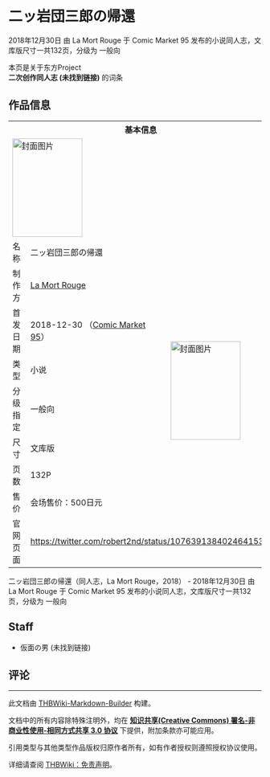 # 二ッ岩団三郎の帰還

<!-- source html: G:\repos\THBWiki-Markdown-Builder\THBWikiMarkdown\Temp\main\b\bf\ns0%3A%E4%BA%8C%E3%83%83%E5%B2%A9%E5%9B%A3%E4%B8%89%E9%83%8E%E3%81%AE%E5%B8%B0%E9%82%84.html -->

2018年12月30日 由 La Mort Rouge 于 Comic Market 95 发布的小说同人志，文库版尺寸一共132页，分级为 一般向

本页是关于东方Project  
 **二次创作同人志 (未找到链接)** 的词条
## 作品信息

<table><tbody><tr><th colspan="3">基本信息</th></tr><tr><td class="cover-artwork-mobile" colspan="2"><a href="./文件-二ッ岩団三郎の帰還封面.jpg.md" class="image" title="封面图片"><img alt="封面图片" src="https://upload.thwiki.cc/thumb/1/13/%E4%BA%8C%E3%83%83%E5%B2%A9%E5%9B%A3%E4%B8%89%E9%83%8E%E3%81%AE%E5%B8%B0%E9%82%84%E5%B0%81%E9%9D%A2.jpg/139px-%E4%BA%8C%E3%83%83%E5%B2%A9%E5%9B%A3%E4%B8%89%E9%83%8E%E3%81%AE%E5%B8%B0%E9%82%84%E5%B0%81%E9%9D%A2.jpg" decoding="async" loading="lazy" width="139" height="196" srcset="https://upload.thwiki.cc/thumb/1/13/%E4%BA%8C%E3%83%83%E5%B2%A9%E5%9B%A3%E4%B8%89%E9%83%8E%E3%81%AE%E5%B8%B0%E9%82%84%E5%B0%81%E9%9D%A2.jpg/209px-%E4%BA%8C%E3%83%83%E5%B2%A9%E5%9B%A3%E4%B8%89%E9%83%8E%E3%81%AE%E5%B8%B0%E9%82%84%E5%B0%81%E9%9D%A2.jpg 1.5x, https://upload.thwiki.cc/thumb/1/13/%E4%BA%8C%E3%83%83%E5%B2%A9%E5%9B%A3%E4%B8%89%E9%83%8E%E3%81%AE%E5%B8%B0%E9%82%84%E5%B0%81%E9%9D%A2.jpg/278px-%E4%BA%8C%E3%83%83%E5%B2%A9%E5%9B%A3%E4%B8%89%E9%83%8E%E3%81%AE%E5%B8%B0%E9%82%84%E5%B0%81%E9%9D%A2.jpg 2x" data-file-width="724" data-file-height="1020"></a></td>
</tr><tr><td class="label">名称</td><td colspan="2"> 二ッ岩団三郎の帰還 </td></tr><tr><td class="label">制作方</td><td><a href="./La_Mort_Rouge.md" title="La Mort Rouge">La Mort Rouge</a></td><td class="cover-artwork" rowspan="7" style="min-width:196px;"><a href="./文件-二ッ岩団三郎の帰還封面.jpg.md" class="image" title="封面图片"><img alt="封面图片" src="https://upload.thwiki.cc/thumb/1/13/%E4%BA%8C%E3%83%83%E5%B2%A9%E5%9B%A3%E4%B8%89%E9%83%8E%E3%81%AE%E5%B8%B0%E9%82%84%E5%B0%81%E9%9D%A2.jpg/139px-%E4%BA%8C%E3%83%83%E5%B2%A9%E5%9B%A3%E4%B8%89%E9%83%8E%E3%81%AE%E5%B8%B0%E9%82%84%E5%B0%81%E9%9D%A2.jpg" decoding="async" loading="lazy" width="139" height="196" srcset="https://upload.thwiki.cc/thumb/1/13/%E4%BA%8C%E3%83%83%E5%B2%A9%E5%9B%A3%E4%B8%89%E9%83%8E%E3%81%AE%E5%B8%B0%E9%82%84%E5%B0%81%E9%9D%A2.jpg/209px-%E4%BA%8C%E3%83%83%E5%B2%A9%E5%9B%A3%E4%B8%89%E9%83%8E%E3%81%AE%E5%B8%B0%E9%82%84%E5%B0%81%E9%9D%A2.jpg 1.5x, https://upload.thwiki.cc/thumb/1/13/%E4%BA%8C%E3%83%83%E5%B2%A9%E5%9B%A3%E4%B8%89%E9%83%8E%E3%81%AE%E5%B8%B0%E9%82%84%E5%B0%81%E9%9D%A2.jpg/278px-%E4%BA%8C%E3%83%83%E5%B2%A9%E5%9B%A3%E4%B8%89%E9%83%8E%E3%81%AE%E5%B8%B0%E9%82%84%E5%B0%81%E9%9D%A2.jpg 2x" data-file-width="724" data-file-height="1020"></a></td>
</tr><tr><td class="label">首发日期</td><td>2018-12-30&#160;（<a href="/展会作品列表?e=Comic+Market%2395">Comic Market 95</a>）</td></tr><tr><td class="label">类型</td><td>小说</td></tr><tr><td class="label">分级指定</td><td>一般向</td></tr><tr><td class="label">尺寸</td><td>文库版</td></tr><tr><td class="label">页数</td><td>132P</td></tr><tr><td class="label">售价</td><td>会场售价：500日元</td></tr>
<tr><td class="label">官网页面</td><td colspan="2"><a rel="nofollow" class="external free" href="https://twitter.com/robert2nd/status/1076391384024641536">https://twitter.com/robert2nd/status/1076391384024641536</a></td></tr></tbody></table>

二ッ岩団三郎の帰還（同人志，La Mort Rouge，2018） - 2018年12月30日 由 La Mort Rouge 于 Comic Market 95 发布的小说同人志，文库版尺寸一共132页，分级为 一般向
## Staff
- 仮面の男 (未找到链接)

## 评论




---

此文档由 [THBWiki-Markdown-Builder](https://github.com/Delsin-Yu/THBWiki-Markdown-Builder) 构建。

文档中的所有内容除特殊注明外，均在 [**知识共享(Creative Commons) 署名-非商业性使用-相同方式共享 3.0 协议**](https://creativecommons.org/licenses/by-sa/3.0/deed.zh-hans) 下提供，附加条款亦可能应用。

引用类型与其他类型作品版权归原作者所有，如有作者授权则遵照授权协议使用。

详细请查阅 [THBWiki：免责声明](https://thbwiki.cc/THBWiki:%E5%85%8D%E8%B4%A3%E5%A3%B0%E6%98%8E)。

